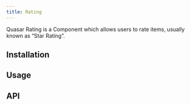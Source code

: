 ```yaml
---
title: Rating
---
```


Quasar Rating is a Component which allows users to rate items, usually known as “Star Rating”.

## Installation

<doc-installation components="QRating" />

## Usage

<doc-example title="Basic" file="QRating/Basic" />

<doc-example title="Custom number of stars" file="QRating/Max" />

<doc-example title="Readonly and disable" file="QRating/ReadonlyDisable" />

## API

<doc-api file="QRating" />
